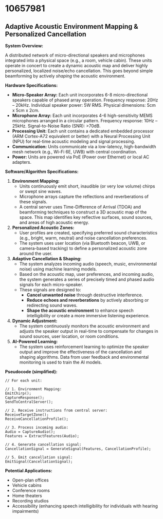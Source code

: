 # 10657981

## Adaptive Acoustic Environment Mapping & Personalized Cancellation

**System Overview:**

A distributed network of micro-directional speakers and microphones integrated into a physical space (e.g., a room, vehicle cabin). These units operate in concert to create a dynamic acoustic map and deliver highly personalized, localized noise/echo cancellation.  This goes beyond simple beamforming by actively *shaping* the acoustic environment.

**Hardware Specifications:**

*   **Micro-Speaker Array:**  Each unit incorporates 6-8 micro-directional speakers capable of phased array operation.  Frequency response: 20Hz – 20kHz.  Individual speaker power: 5W RMS. Physical dimensions: 5cm x 5cm x 2cm.
*   **Microphone Array:** Each unit incorporates 4-6 high-sensitivity MEMS microphones arranged in a circular pattern.  Frequency response: 10Hz – 25kHz. Signal-to-Noise Ratio (SNR): >70dB.
*   **Processing Unit:**  Each unit contains a dedicated embedded processor (ARM Cortex-A72 equivalent or better) with a Neural Processing Unit (NPU) for real-time acoustic modeling and signal processing.
*   **Communication:** Units communicate via a low-latency, high-bandwidth mesh network (e.g., Wi-Fi 6E, UWB) with central coordination.
*   **Power:** Units are powered via PoE (Power over Ethernet) or local AC adapters.

**Software/Algorithm Specifications:**

1.  **Environment Mapping:**
    *   Units continuously emit short, inaudible (or very low volume) chirps or swept sine waves.
    *   Microphone arrays capture the reflections and reverberations of these signals.
    *   A central server uses Time-Difference of Arrival (TDOA) and beamforming techniques to construct a 3D acoustic map of the space. This map identifies key reflective surfaces, sound sources, and areas of high acoustic energy.
2.  **Personalized Acoustic Zones:**
    *   User profiles are created, specifying preferred sound characteristics (e.g., bright, warm, neutral) and noise cancellation preferences.
    *   The system uses user location (via Bluetooth beacon, UWB, or camera-based tracking) to define a personalized acoustic zone around the user.
3.  **Adaptive Cancellation & Shaping:**
    *   The system analyzes incoming audio (speech, music, environmental noise) using machine learning models.
    *   Based on the acoustic map, user preferences, and incoming audio, the system generates a series of precisely timed and phased audio signals for each micro-speaker.
    *   These signals are designed to:
        *   **Cancel unwanted noise** through destructive interference.
        *   **Reduce echoes and reverberations** by actively absorbing or redirecting sound waves.
        *   **Shape the acoustic environment** to enhance speech intelligibility or create a more immersive listening experience.
4.  **Dynamic Adjustment:**
    *   The system continuously monitors the acoustic environment and adjusts the speaker output in real-time to compensate for changes in sound sources, user location, or room conditions.
5.  **AI-Powered Learning:**
    *   The system uses reinforcement learning to optimize the speaker output and improve the effectiveness of the cancellation and shaping algorithms.  Data from user feedback and environmental monitoring is used to train the AI models.

**Pseudocode (simplified):**

```
// For each unit:

// 1. Environment Mapping:
EmitChirp();
CaptureResponse();
SendToCentralServer();

// 2. Receive instructions from central server:
ReceiveTargetZone();
ReceiveCancellationProfile();

// 3. Process incoming audio:
Audio = CaptureAudio();
Features = ExtractFeatures(Audio);

// 4. Generate cancellation signal:
CancellationSignal = GenerateSignal(Features, CancellationProfile);

// 5. Emit cancellation signal:
EmitSignal(CancellationSignal);
```

**Potential Applications:**

*   Open-plan offices
*   Vehicle cabins
*   Conference rooms
*   Home theaters
*   Recording studios
*   Accessibility (enhancing speech intelligibility for individuals with hearing impairments)